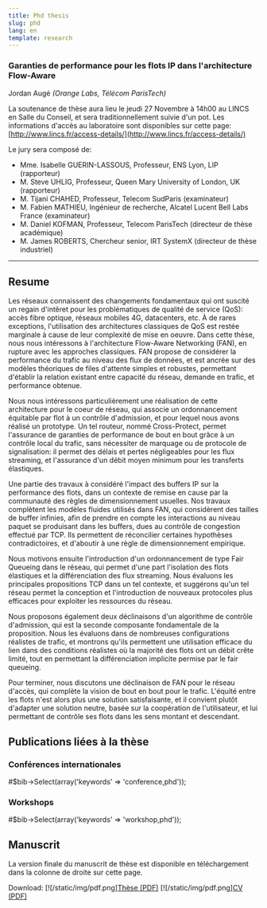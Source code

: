 ```yaml
---
title: Phd thesis
slug: phd
lang: en
template: research
---
```

<link rel="stylesheet" href="/lib/phpBibLib/bibtex.css" type="text/css">

### Garanties de performance pour les flots IP dans l'architecture Flow-Aware

Jordan Augé _(Orange Labs, Télécom ParisTech)_

La soutenance de thèse aura lieu le jeudi 27 Novembre à 14h00 au LINCS en Salle
du Conseil, et sera traditionnellement suivie d'un pot. Les informations d'accès au laboratoire sont
disponibles sur cette page:
[http://www.lincs.fr/access-details/](http://www.lincs.fr/access-details/)

Le jury sera composé de:

- Mme. Isabelle GUERIN-LASSOUS, Professeur, ENS Lyon, LIP (rapporteur)
- M. Steve UHLIG, Professeur, Queen Mary University of London, UK (rapporteur)
- M. Tijani CHAHED, Professeur, Telecom SudParis (examinateur)
- M. Fabien MATHIEU, Ingénieur de recherche, Alcatel Lucent Bell Labs France (examinateur)
- M. Daniel KOFMAN, Professeur, Telecom ParisTech (directeur de thèse académique)
- M. James ROBERTS, Chercheur senior, IRT SystemX (directeur de thèse industriel)

---

## Resume

Les réseaux connaissent des changements fondamentaux qui ont suscité un regain
d'intêret pour les problématiques de qualité de service (QoS): accès fibre
optique, réseaux mobiles 4G, datacenters, etc. À de rares
exceptions, l'utilisation des architectures classiques de QoS est restée
marginale à cause de leur complexité de mise en oeuvre. Dans cette thèse, nous
nous intéressons à l'architecture Flow-Aware Networking (FAN), en rupture avec les
approches classiques. FAN propose de considérer la performance du trafic au
niveau des flux de données, et est ancrée sur des modèles théoriques de files
d'attente simples et robustes, permettant d'établir la relation existant entre
capacité du réseau, demande en trafic, et performance obtenue.

Nous nous intéressons particulièrement une réalisation de cette architecture
pour le coeur de réseau, qui associe un ordonnancement équitable par flot à un
contrôle d'admission, et pour lequel nous avons réalisé un prototype. Un tel
routeur, nommé Cross-Protect, permet l'assurance de garanties de performance
de bout en bout grâce à un contrôle local du trafic, sans nécessiter de marquage
ou de protocole de signalisation: il permet des délais et pertes négligeables
pour les flux streaming, et l'assurance d'un débit moyen minimum pour les transferts
élastiques.

Une partie des travaux à considéré l'impact des buffers IP sur la performance
des flots, dans un contexte de remise en cause par la communauté des règles de
dimensionnement usuelles. Nos travaux complètent les modèles fluides utilisés
dans FAN, qui considèrent des tailles de buffer infinies, afin de prendre en
compte les interactions au niveau paquet se produisant dans les buffers, dues au
contrôle de congestion effectué par TCP. Ils permettent de réconcilier
certaines hypothèses contradictoires, et d'aboutir à une règle de
dimensionnement empirique.

Nous motivons ensuite l'introduction d'un ordonnancement de type Fair Queueing
dans le réseau, qui permet d'une part l'isolation des flots élastiques et la
différenciation des flux streaming. Nous évaluons les principales propositions
TCP dans un tel contexte, et suggérons qu'un tel réseau permet la conception et
l'introduction de nouveaux protocoles plus efficaces pour exploiter les
ressources du réseau.

Nous proposons également deux déclinaisons d'un algorithme de contrôle
d'admission, qui est la seconde composante fondamentale de la proposition. Nous
les évaluons dans de nombreuses configurations réalistes de trafic, et montrons
qu'ils permettent une utilisation efficace du lien dans des conditions réalistes
où la majorité des flots ont un débit crête limité, tout en permettant la
différenciation implicite permise par le fair queueing.

Pour terminer, nous discutons une déclinaison de FAN pour le réseau d'accès, qui
complète la vision de bout en bout pour le trafic. L'équité entre les flots
n'est alors plus une solution satisfaisante, et il convient plutôt d'adapter une
solution neutre, basée sur la coopération de l'utilisateur, et lui permettant de
contrôle ses flots dans les sens montant et descendant.

## Publications liées à la thèse

### Conférences internationales

#$bib->Select(array('keywords' => 'conference,phd'));

### Workshops

#$bib->Select(array('keywords' => 'workshop,phd'));

## Manuscrit

La version finale du manuscrit de thèse est disponible en téléchargement
dans la colonne de droite sur cette page.

Download:
[![/static/img/pdf.png][Thèse (PDF)](/static/files/these-jordan-auge-submitted-20141012.pdf)
[![/static/img/pdf.png][CV (PDF)](/static/files/cv.pdf)
